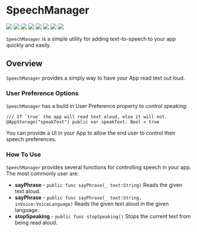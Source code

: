 # SpeechManager

![](https://img.shields.io/badge/license-MIT-green) ![](https://img.shields.io/badge/maintained%3F-Yes-green) ![](https://img.shields.io/badge/swift-5.4-green) ![](https://img.shields.io/badge/iOS-13.0-red) ![](https://img.shields.io/badge/macOS-10.15-red) ![](https://img.shields.io/badge/tvOS-13.0-red) ![](https://img.shields.io/badge/watchOS-6.0-red) ![](https://img.shields.io/badge/release-v1.0.8-blue)

`SpeechManager` is a simple utility for adding text-to-speech to your app quickly and easily.

## Overview

`SpeechManager` provides a simply way to have your App read text out loud.

### User Preference Options

`SpeechManager` has a build in User Preference property to control speaking:

```
/// If `true` the app will read text aloud, else it will not.
@AppStorage("speakText") public var speakText: Bool = true
```

You can provide a UI in your App to allow the end user to control their speech preferences.

### How To Use

`SpeechManager` provides several functions for controlling speech in your app. The most commonly user are:

* **sayPhrase** - `public func sayPhrase(_ text:String)` Reads the given text aloud.
* **sayPhrase** - `public func sayPhrase(_ text:String, inVoice:VoiceLanguage)` Reads the given text aloud in the given language.
* **stopSpeaking** - `public func stopSpeaking()` Stops the current text from being read aloud.
